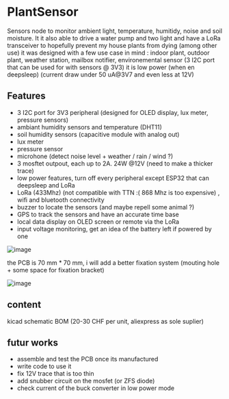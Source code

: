 # PlantSensor
Sensors node to monitor ambient light, temperature, humitidy, noise and soil moisture.
It it also able to drive a water pump and two light and have a LoRa transceiver to hopefully prevent my house plants from dying (among other use)
it was designed with a few use case in mind : indoor plant, outdoor plant, weather station, mailbox notifier, environemental sensor (3 I2C port that can be used for with sensors @ 3V3)
it is low power (when en deepsleep) (current draw under 50 uA@3V7 and even less at 12V)

## Features
- 3 I2C port for 3V3 peripheral (designed for OLED display, lux meter, pressure sensors)
- ambiant humidity sensors and temperature (DHT11)
- soil humidity sensors (capacitive module with analog out)
- lux meter
- pressure sensor
- microhone (detect noise level + weather / rain / wind ?)
- 3 mosftet outpout, each up to 2A. 24W @12V (need to make a thicker trace)
- low power features, turn off every peripheral except ESP32 that can deepsleep and LoRa
- LoRa (433Mhz) (not compatible with TTN :( 868 Mhz is too expensive) , wifi and bluetooth connectivity
- buzzer to locate the sensors (and maybe repell some animal ?)
- GPS to track the sensors and have an accurate time base
- local data display on OLED screen or remote via the LoRa
- input voltage monitoring, get an idea of the battery left if powered by one

![image](https://user-images.githubusercontent.com/15912256/173457969-1ef0dad0-d3d3-4e9f-94d5-d504dadfc579.png)

the PCB is 70 mm * 70 mm, i will add a better fixation system (mouting hole + some space for fixation bracket)

![image](https://user-images.githubusercontent.com/15912256/173457909-618eddaf-73d9-41d9-a81c-17c46abfab27.png)

## content
kicad schematic
BOM (20-30 CHF per unit, aliexpress as sole suplier)

## futur works
- assemble and test the PCB once its manufactured
- write code to use it
- fix 12V trace that is too thin
- add snubber circuit on the mosfet (or ZFS diode)
- check current of the buck converter in low power mode
